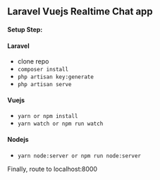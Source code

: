 ## Laravel Vuejs Realtime Chat app


#### Setup Step:

#### Laravel
- clone repo
- `composer install`
- `php artisan key:generate`
- `php artisan serve`


#### Vuejs
- `yarn or npm install`
- `yarn watch or npm run watch`


#### Nodejs
- `yarn node:server or npm run node:server`

Finally, route to localhost:8000

